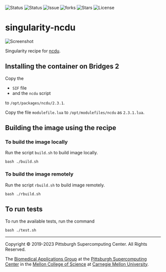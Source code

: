 ![Status](https://github.com/pscedu/singularity-ncdu/actions/workflows/main.yml/badge.svg)
![Status](https://github.com/pscedu/singularity-ncdu/actions/workflows/pretty.yml/badge.svg)
![Issue](https://img.shields.io/github/issues/pscedu/singularity-ncdu)
![forks](https://img.shields.io/github/forks/pscedu/singularity-ncdu)
![Stars](https://img.shields.io/github/stars/pscedu/singularity-ncdu)
![License](https://img.shields.io/github/license/pscedu/singularity-ncdu)

# singularity-ncdu
![Screenshot](https://dev.yorhel.nl/img/ncduhelp2-2.png)

Singularity recipe for [ncdu](https://dev.yorhel.nl/ncdu).

## Installing the container on Bridges 2
Copy the

* `SIF` file
* and the `ncdu` script

to `/opt/packages/ncdu/2.3.1`.

Copy the file `modulefile.lua` to `/opt/modulefiles/ncdu` as `2.3.1.lua`.

## Building the image using the recipe
### To build the image locally
Run the script `build.sh` to build image locally.

```
bash ./build.sh
```

### To build the image remotely
Run the script `rbuild.sh` to build image remotely.

```
bash ./rbuild.sh
```

## To run tests
To run the available tests, run the command

```
bash ./test.sh
```

---
Copyright © 2019-2023 Pittsburgh Supercomputing Center. All Rights Reserved.

The [Biomedical Applications Group](https://www.psc.edu/biomedical-applications/) at the [Pittsburgh Supercomputing
Center](http://www.psc.edu) in the [Mellon College of Science](https://www.cmu.edu/mcs/) at [Carnegie Mellon University](http://www.cmu.edu).
